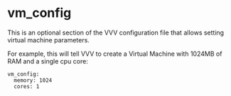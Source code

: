# vm_config

This is an optional section of the VVV configuration file that allows setting virtual machine parameters.

For example, this will tell VVV to create a Virtual Machine with 1024MB of RAM and a single cpu core:

```
vm_config:
  memory: 1024
  cores: 1
```